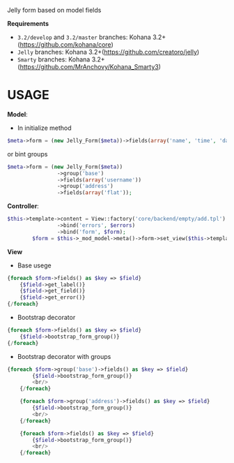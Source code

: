 Jelly form based on model fields


**Requirements**


* `3.2/develop` and `3.2/master` branches: Kohana 3.2+ (https://github.com/kohana/core)
* `Jelly` branches: Kohana 3.2+(https://github.com/creatoro/jelly)
* `Smarty` branches: Kohana 3.2+(https://github.com/MrAnchovy/Kohana_Smarty3)


USAGE
========

**Model**:

* In initialize method


```php
$meta->form = (new Jelly_Form($meta))->fields(array('name', 'time', 'date', 'file', 'icon', 'text', 'enum', 'country'));
```

or bint groups

```php
$meta->form = (new Jelly_Form($meta))
                ->group('base')
                ->fields(array('username'))
                ->group('address')
                ->fields(array('flat'));
```


**Controller**:

```php
$this->template->content = View::factory('core/backend/empty/add.tpl')
                ->bind('errors', $errors)
                ->bind('form', $form);
        $form = $this->_mod_model->meta()->form->set_view($this->template->content);
```



**View**

* Base usege


```php
{foreach $form->fields() as $key => $field}
    {$field->get_label()}
    {$field->get_field()}
    {$field->get_error()}
{/foreach}
```


* Bootstrap decorator

```php
{foreach $form->fields() as $key => $field}
    {$field->bootstrap_form_group()}
{/foreach}
```

* Bootstrap decorator with groups

```php
{foreach $form->group('base')->fields() as $key => $field}
        {$field->bootstrap_form_group()}
        <br/>
    {/foreach}

    {foreach $form->group('address')->fields() as $key => $field}
        {$field->bootstrap_form_group()}
        <br/>
    {/foreach}

    {foreach $form->fields() as $key => $field}
        {$field->bootstrap_form_group()}
        <br/>
    {/foreach}
```